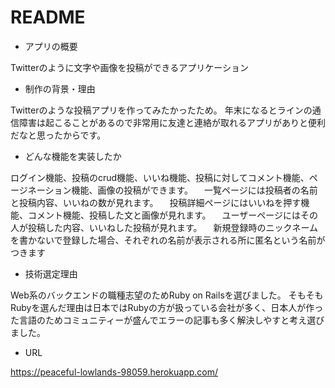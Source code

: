 # README

* アプリの概要

 Twitterのように文字や画像を投稿ができるアプリケーション

* 制作の背景・理由

Twitterのような投稿アプリを作ってみたかったため。
年末になるとラインの通信障害は起こることがあるので非常用に友達と連絡が取れるアプリがありと便利だなと思ったからです。
 
* どんな機能を実装したか

 ログイン機能、投稿のcrud機能、いいね機能、投稿に対してコメント機能、ページネーション機能、画像の投稿ができます。
　一覧ページには投稿者の名前と投稿内容、いいねの数が見れます。
　投稿詳細ページにはいいねを押す機能、コメント機能、投稿した文と画像が見れます。
　ユーザーページにはその人が投稿した内容、いいねした投稿が見れます。
　新規登録時のニックネームを書かないで登録した場合、それぞれの名前が表示される所に匿名という名前がつきます
 
* 技術選定理由

Web系のバックエンドの職種志望のためRuby on Railsを選びました。
そもそもRubyを選んだ理由は日本ではRubyの方が扱っている会社が多く、日本人が作った言語のためコミュニティーが盛んでエラーの記事も多く解決しやすと考え選びました。

* URL

https://peaceful-lowlands-98059.herokuapp.com/
